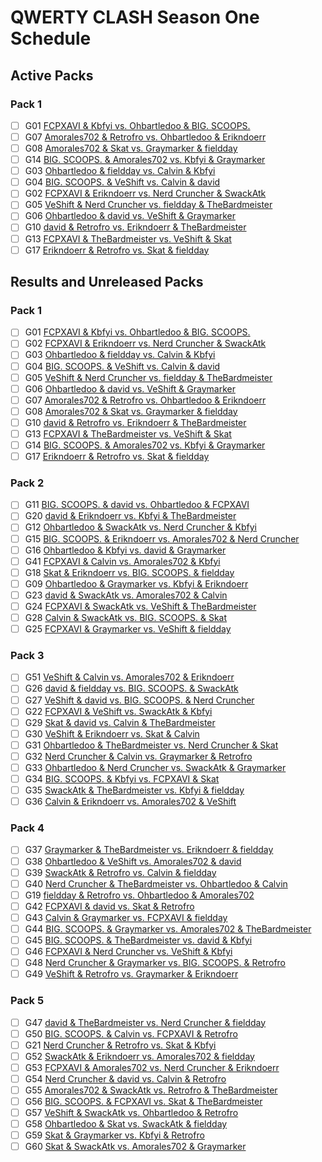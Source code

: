 # QWERTY CLASH Season One Schedule

## Active Packs

### Pack 1

-   [ ] G01 [FCPXAVI & Kbfyi vs. Ohbartledoo & BIG. SCOOPS.](...)
-   [ ] G07 [Amorales702 & Retrofro vs. Ohbartledoo & Erikndoerr](...)
-   [ ] G08 [Amorales702 & Skat vs. Graymarker & fieldday](...)
-   [ ] G14 [BIG. SCOOPS. & Amorales702 vs. Kbfyi & Graymarker](...)
-   [ ] G03 [Ohbartledoo & fieldday vs. Calvin & Kbfyi](...)
-   [ ] G04 [BIG. SCOOPS. & VeShift vs. Calvin & david](...)
-   [ ] G02 [FCPXAVI & Erikndoerr vs. Nerd Cruncher & SwackAtk](...)
-   [ ] G05 [VeShift & Nerd Cruncher vs. fieldday & TheBardmeister](...)
-   [ ] G06 [Ohbartledoo & david vs. VeShift & Graymarker](...)
-   [ ] G10 [david & Retrofro vs. Erikndoerr & TheBardmeister](...)
-   [ ] G13 [FCPXAVI & TheBardmeister vs. VeShift & Skat](...)
-   [ ] G17 [Erikndoerr & Retrofro vs. Skat & fieldday](...)

## Results and Unreleased Packs

### Pack 1

-   [ ] G01 [FCPXAVI & Kbfyi vs. Ohbartledoo & BIG. SCOOPS.](...)
-   [ ] G02 [FCPXAVI & Erikndoerr vs. Nerd Cruncher & SwackAtk](...)
-   [ ] G03 [Ohbartledoo & fieldday vs. Calvin & Kbfyi](...)
-   [ ] G04 [BIG. SCOOPS. & VeShift vs. Calvin & david](...)
-   [ ] G05 [VeShift & Nerd Cruncher vs. fieldday & TheBardmeister](...)
-   [ ] G06 [Ohbartledoo & david vs. VeShift & Graymarker](...)
-   [ ] G07 [Amorales702 & Retrofro vs. Ohbartledoo & Erikndoerr](...)
-   [ ] G08 [Amorales702 & Skat vs. Graymarker & fieldday](...)
-   [ ] G10 [david & Retrofro vs. Erikndoerr & TheBardmeister](...)
-   [ ] G13 [FCPXAVI & TheBardmeister vs. VeShift & Skat](...)
-   [ ] G14 [BIG. SCOOPS. & Amorales702 vs. Kbfyi & Graymarker](...)
-   [ ] G17 [Erikndoerr & Retrofro vs. Skat & fieldday](...)

### Pack 2

-   [ ] G11 [BIG. SCOOPS. & david vs. Ohbartledoo & FCPXAVI](...)
-   [ ] G20 [david & Erikndoerr vs. Kbfyi & TheBardmeister](...)
-   [ ] G12 [Ohbartledoo & SwackAtk vs. Nerd Cruncher & Kbfyi](...)
-   [ ] G15 [BIG. SCOOPS. & Erikndoerr vs. Amorales702 & Nerd Cruncher](...)
-   [ ] G16 [Ohbartledoo & Kbfyi vs. david & Graymarker](...)
-   [ ] G41 [FCPXAVI & Calvin vs. Amorales702 & Kbfyi](...)
-   [ ] G18 [Skat & Erikndoerr vs. BIG. SCOOPS. & fieldday](...)
-   [ ] G09 [Ohbartledoo & Graymarker vs. Kbfyi & Erikndoerr](...)
-   [ ] G23 [david & SwackAtk vs. Amorales702 & Calvin](...)
-   [ ] G24 [FCPXAVI & SwackAtk vs. VeShift & TheBardmeister](...)
-   [ ] G28 [Calvin & SwackAtk vs. BIG. SCOOPS. & Skat](...)
-   [ ] G25 [FCPXAVI & Graymarker vs. VeShift & fieldday](...)

### Pack 3

-   [ ] G51 [VeShift & Calvin vs. Amorales702 & Erikndoerr](...)
-   [ ] G26 [david & fieldday vs. BIG. SCOOPS. & SwackAtk](...)
-   [ ] G27 [VeShift & david vs. BIG. SCOOPS. & Nerd Cruncher](...)
-   [ ] G22 [FCPXAVI & VeShift vs. SwackAtk & Kbfyi](...)
-   [ ] G29 [Skat & david vs. Calvin & TheBardmeister](...)
-   [ ] G30 [VeShift & Erikndoerr vs. Skat & Calvin](...)
-   [ ] G31 [Ohbartledoo & TheBardmeister vs. Nerd Cruncher & Skat](...)
-   [ ] G32 [Nerd Cruncher & Calvin vs. Graymarker & Retrofro](...)
-   [ ] G33 [Ohbartledoo & Nerd Cruncher vs. SwackAtk & Graymarker](...)
-   [ ] G34 [BIG. SCOOPS. & Kbfyi vs. FCPXAVI & Skat](...)
-   [ ] G35 [SwackAtk & TheBardmeister vs. Kbfyi & fieldday](...)
-   [ ] G36 [Calvin & Erikndoerr vs. Amorales702 & VeShift](...)

### Pack 4

-   [ ] G37 [Graymarker & TheBardmeister vs. Erikndoerr & fieldday](...)
-   [ ] G38 [Ohbartledoo & VeShift vs. Amorales702 & david](...)
-   [ ] G39 [SwackAtk & Retrofro vs. Calvin & fieldday](...)
-   [ ] G40 [Nerd Cruncher & TheBardmeister vs. Ohbartledoo & Calvin](...)
-   [ ] G19 [fieldday & Retrofro vs. Ohbartledoo & Amorales702](...)
-   [ ] G42 [FCPXAVI & david vs. Skat & Retrofro](...)
-   [ ] G43 [Calvin & Graymarker vs. FCPXAVI & fieldday](...)
-   [ ] G44 [BIG. SCOOPS. & Graymarker vs. Amorales702 & TheBardmeister](...)
-   [ ] G45 [BIG. SCOOPS. & TheBardmeister vs. david & Kbfyi](...)
-   [ ] G46 [FCPXAVI & Nerd Cruncher vs. VeShift & Kbfyi](...)
-   [ ] G48 [Nerd Cruncher & Graymarker vs. BIG. SCOOPS. & Retrofro](...)
-   [ ] G49 [VeShift & Retrofro vs. Graymarker & Erikndoerr](...)

### Pack 5

-   [ ] G47 [david & TheBardmeister vs. Nerd Cruncher & fieldday](...)
-   [ ] G50 [BIG. SCOOPS. & Calvin vs. FCPXAVI & Retrofro](...)
-   [ ] G21 [Nerd Cruncher & Retrofro vs. Skat & Kbfyi](...)
-   [ ] G52 [SwackAtk & Erikndoerr vs. Amorales702 & fieldday](...)
-   [ ] G53 [FCPXAVI & Amorales702 vs. Nerd Cruncher & Erikndoerr](...)
-   [ ] G54 [Nerd Cruncher & david vs. Calvin & Retrofro](...)
-   [ ] G55 [Amorales702 & SwackAtk vs. Retrofro & TheBardmeister](...)
-   [ ] G56 [BIG. SCOOPS. & FCPXAVI vs. Skat & TheBardmeister](...)
-   [ ] G57 [VeShift & SwackAtk vs. Ohbartledoo & Retrofro](...)
-   [ ] G58 [Ohbartledoo & Skat vs. SwackAtk & fieldday](...)
-   [ ] G59 [Skat & Graymarker vs. Kbfyi & Retrofro](...)
-   [ ] G60 [Skat & SwackAtk vs. Amorales702 & Graymarker](...)
